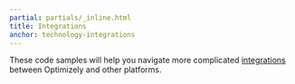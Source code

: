 ```yaml
---
partial: partials/_inline.html
title: Integrations
anchor: technology-integrations
---
```

These code samples will help you navigate more complicated [integrations](https://help.optimizely.com/hc/en-us/articles/203729580-Introduction-to-Optimizely-Integrations) between Optimizely and other platforms.
